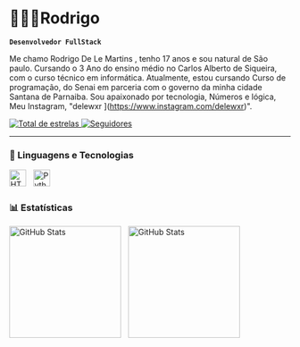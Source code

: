 # 👩🏻‍💻Rodrigo

**`Desenvolvedor FullStack`**

Me chamo Rodrigo De Le Martins , tenho 17 anos e sou natural de São paulo. Cursando o 3 Ano do ensino médio no Carlos Alberto de Siqueira, com o curso técnico em informática. Atualmente, estou cursando Curso de programação, do Senai em parceria com o governo da minha cidade Santana de Parnaiba. Sou apaixonado por tecnologia, Números e lógica, Meu Instagram, "delewxr ](https://www.instagram.com/delewxr)".

<p align="left">
    <a href=["https://github.com/Larissakich?tab=repositories&sort=stargazers](https://github.com/delewxr)">
        <img 
            alt="Total de estrelas" 
            title="Total de estrelas GitHub" 
            src="https://custom-icon-badges.demolab.com/github/stars/delewxr?color=55960c&style=for-the-badge&labelColor=488207&logo=star&label=estrelas"
        />
    </a>
    <a href="https://github.com/delewxr?tab=followers">
        <img 
            alt="Seguidores" 
            title="Me siga no GitHub" 
            src="https://custom-icon-badges.demolab.com/github/followers/Larissakich?color=236ad3&labelColor=1155ba&style=for-the-badge&logo=github&label=Seguidores&logoColor=white"
        />
    </a>
</p>

---

### 🤖 Linguagens e Tecnologias
<img 
    align="left" 
    alt="HTML"
    title="HTML" 
    width="30px" 
    style="padding-right: 10px;" 
    src="https://cdn.jsdelivr.net/gh/devicons/devicon@latest/icons/html5/html5-original.svg" 
/>


<img 
    align="left" 
    alt="Python" 
    title="Python"
    width="30px" 
    style="padding-right: 10px;" 
    src="https://cdn.jsdelivr.net/gh/devicons/devicon@latest/icons/python/python-original.svg" 
/>

<br/>
<br/>

### 📊 Estatísticas

<p>
  <img 
    align="left" 
    alt="GitHub Stats" 
    height="200" 
    style="padding-right: 10px;" 
    src="https://github-readme-stats.vercel.app/api?username=delewxr&show_icons=true&theme=tokyonight&include_all_commits=true&locale=pt-br" 
  />

<img 
      align="left" 
      alt="GitHub Stats" 
      height="200"
      style="padding-right: 10px;"
      src="https://github-readme-stats.vercel.app/api/top-langs/?username=delewxr&theme=tokyonight&layout=compact&custom_title=Tecnologias&langs_count=9" 
  />

</p>

